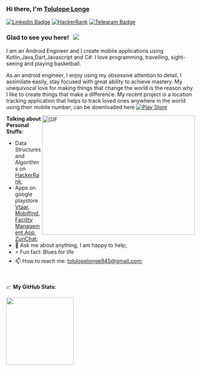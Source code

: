 ### Hi there, I'm <a href="https://www.linkedin.com/in/tolulopelonge/" target="_blank">Tolulope Longe</a> <img src="https://media.giphy.com/media/hvRJCLFzcasrR4ia7z/giphy.gif" width="12px">

[![Linkedin Badge](https://img.shields.io/badge/-LinkedIn-0e76a8?style=flat-square&logo=Linkedin&logoColor=white)](https://www.linkedin.com/in/tolulopelonge/)
[![HackerRank](https://img.shields.io/badge/-Hackerrank-2EC866?style=flat-square&logo=HackerRank&logoColor=white)](https://www.hackerrank.com/tolulopelonge945)
[![Telegram Badge](https://img.shields.io/badge/-Telegram-0088cc?style=flat-square&logo=Telegram&logoColor=white)](https://t.me/topmost945)

### Glad to see you here! &nbsp; ![](https://visitor-badge.glitch.me/badge?page_id=tolulonge.tolulonge)

I am an Android Engineer and I create mobile applications using Kotlin,Java,Dart,Javascript and C#. I love programming, travelling, sight-seeing and playing basketball.

As an android engineer, I enjoy using my obsessive attention to detail, I assimilate easily, stay focused with great ability to achieve mastery. My unequivocal love for making things that change the world is the reason why I like to create things that make a difference. My recent project is a location tracking application that helps to track loved ones anywhere in the world using their mobile number, can be downloaded here [![Play Store](https://img.shields.io/badge/Google_Play-414141?style=flat-square&logo=google-play&logoColor=white)](https://play.google.com/store/apps/details?id=com.decagon.mobifind)

<img align="right" alt="GIF" src="https://github.com/Gapur/Gapur/blob/master/coding.gif?raw=true" width="408" height="318" />

**Talking about Personal Stuffs:**

- Data Structures and Algorithms on [HackerRank](https://www.hackerrank.com/tolulopelonge945);
- Apps on google playstore [Vtaar](https://play.google.com/store/apps/details?id=com.tolulonge.vtaar), [Mobilfind](https://play.google.com/store/apps/details?id=com.decagon.mobifind), [Facility Management App](https://play.google.com/store/apps/details?id=com.decagon.facilitymanagementapp_group_two), [ZuriChat](https://play.google.com/store/apps/details?id=com.zurichat.app);
- 💬 Ask me about anything, I am happy to help;
- ⚡ Fun fact: Blues for life
- 📫 How to reach me: tolulopelonge945@gmail.com;
</br>


📈 **My GitHub Stats:**

<p>
  <img height="180em" src="https://github-readme-stats.vercel.app/api/top-langs/?username=tolulonge&exclude_repo=KNN-Image-Classification&show_icons=true&hide_border=true&layout=compact&langs_count=8"/>
</p>

